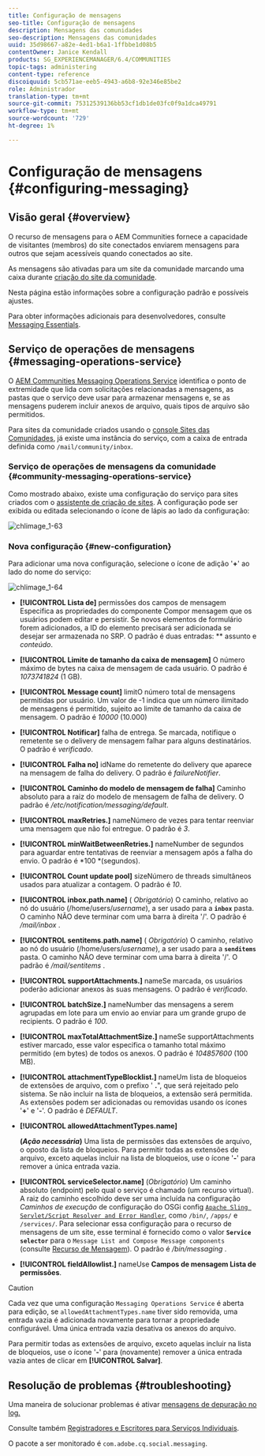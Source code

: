 ```yaml
---
title: Configuração de mensagens
seo-title: Configuração de mensagens
description: Mensagens das comunidades
seo-description: Mensagens das comunidades
uuid: 35d98667-a82e-4ed1-b6a1-1ffbbe1d08b5
contentOwner: Janice Kendall
products: SG_EXPERIENCEMANAGER/6.4/COMMUNITIES
topic-tags: administering
content-type: reference
discoiquuid: 5cb571ae-eeb5-4943-a6b8-92e346e85be2
role: Administrador
translation-type: tm+mt
source-git-commit: 75312539136bb53cf1db1de03fc0f9a1dca49791
workflow-type: tm+mt
source-wordcount: '729'
ht-degree: 1%

---
```



# Configuração de mensagens {#configuring-messaging}

## Visão geral {#overview}

O recurso de mensagens para o AEM Communities fornece a capacidade de visitantes (membros) do site conectados enviarem mensagens para outros que sejam acessíveis quando conectados ao site.

As mensagens são ativadas para um site da comunidade marcando uma caixa durante [criação do site da comunidade](sites-console.md).

Nesta página estão informações sobre a configuração padrão e possíveis ajustes.

Para obter informações adicionais para desenvolvedores, consulte [Messaging Essentials](essentials-messaging.md).

## Serviço de operações de mensagens {#messaging-operations-service}

O [AEM Communities Messaging Operations Service](http://localhost:4502/system/console/configMgr/com.adobe.cq.social.messaging.client.endpoints.impl.MessagingOperationsServiceImpl) identifica o ponto de extremidade que lida com solicitações relacionadas a mensagens, as pastas que o serviço deve usar para armazenar mensagens e, se as mensagens puderem incluir anexos de arquivo, quais tipos de arquivo são permitidos.

Para sites da comunidade criados usando o [console Sites das Comunidades](sites-console.md), já existe uma instância do serviço, com a caixa de entrada definida como `/mail/community/inbox`.

### Serviço de operações de mensagens da comunidade {#community-messaging-operations-service}

Como mostrado abaixo, existe uma configuração do serviço para sites criados com o [assistente de criação de sites](sites-console.md). A configuração pode ser exibida ou editada selecionando o ícone de lápis ao lado da configuração:

![chlimage_1-63](assets/chlimage_1-63.png)

### Nova configuração {#new-configuration}

Para adicionar uma nova configuração, selecione o ícone de adição &#39;**+**&#39; ao lado do nome do serviço:

![chlimage_1-64](assets/chlimage_1-64.png)

* **[!UICONTROL Lista de]**
permissões dos campos de mensagem Especifica as propriedades do componente Compor mensagem que os usuários podem editar e persistir. Se novos elementos de formulário forem adicionados, a ID do elemento precisará ser adicionada se desejar ser armazenada no SRP. O padrão é duas entradas: 
** assunto e  *conteúdo*.

* **[!UICONTROL Limite de tamanho da caixa de mensagem]**
O número máximo de bytes na caixa de mensagem de cada usuário. O padrão é 
*1073741824*  (1 GB).

* **[!UICONTROL Message count]**
limitO número total de mensagens permitidas por usuário. Um valor de -1 indica que um número ilimitado de mensagens é permitido, sujeito ao limite de tamanho da caixa de mensagem. O padrão é 
*10000*  (10.000)

* **[!UICONTROL Notificar]**
falha de entrega. Se marcada, notifique o remetente se o delivery de mensagem falhar para alguns destinatários. O padrão é 
*verificado*.

* **[!UICONTROL Falha no]**
idName do remetente do delivery que aparece na mensagem de falha do delivery. O padrão é 
*failureNotifier*.

* **[!UICONTROL Caminho do modelo de mensagem de falha]**
Caminho absoluto para a raiz do modelo de mensagem de falha de delivery. O padrão é 
*/etc/notification/messaging/default*.

* **[!UICONTROL maxRetries.]**
nameNúmero de vezes para tentar reenviar uma mensagem que não foi entregue. O padrão é 
*3*.

* **[!UICONTROL minWaitBetweenRetries.]**
nameNumber de segundos para aguardar entre tentativas de reenviar a mensagem após a falha do envio. O padrão é *100 *(segundos).

* **[!UICONTROL Count update pool]**
sizeNúmero de threads simultâneos usados para atualizar a contagem. O padrão é 
*10*.

* **[!UICONTROL inbox.path.name]**
(
*Obrigatório*) O caminho, relativo ao nó do usuário (/home/users/*username*), a ser usado para a  **`inbox`** pasta. O caminho NÃO deve terminar com uma barra à direita &#39;/&#39;. O padrão é */mail/inbox* .

* **[!UICONTROL sentitems.path.name]**
(
*Obrigatório*) O caminho, relativo ao nó do usuário (/home/users/*username*), a ser usado para a  **`senditems`** pasta. O caminho NÃO deve terminar com uma barra à direita &#39;/&#39;. O padrão é */mail/sentitems* .

* **[!UICONTROL supportAttachments.]**
nameSe marcada, os usuários poderão adicionar anexos às suas mensagens. O padrão é 
*verificado*.

* **[!UICONTROL batchSize.]**
nameNumber das mensagens a serem agrupadas em lote para um envio ao enviar para um grande grupo de recipients. O padrão é 
*100*.

* **[!UICONTROL maxTotalAttachmentSize.]**
nameSe supportAttachments estiver marcado, esse valor especifica o tamanho total máximo permitido (em bytes) de todos os anexos. O padrão é 
*104857600*  (100 MB).

* **[!UICONTROL attachmentTypeBlocklist.]**
nameUm lista de bloqueios de extensões de arquivo, com o prefixo &#39;
**.**&quot;, que será rejeitado pelo sistema. Se não incluir na lista de bloqueios, a extensão será permitida. As extensões podem ser adicionadas ou removidas usando os ícones &#39;**+**&#39; e &#39;**-**&#39;. O padrão é *DEFAULT*.

* **[!UICONTROL allowedAttachmentTypes.name]**

   **(*Ação necessária*)** Uma  lista de permissões das extensões de arquivo, o oposto da  lista de bloqueios. Para permitir todas as extensões de arquivo, exceto aquelas incluir na lista de bloqueios, use o ícone &#39;**-**&#39; para remover a única entrada vazia.

* **[!UICONTROL serviceSelector.name]**
 (*Obrigatório*) Um caminho absoluto (endpoint) pelo qual o serviço é chamado (um recurso virtual). A raiz do caminho escolhido deve ser uma incluída na configuração *Caminhos de execução* de configuração do OSGi config [ `Apache Sling Servlet/Script Resolver and Error Handler`](http://localhost:4502/system/console/configMgr/org.apache.sling.servlets.resolver.SlingServletResolver), como `/bin/`, `/apps/` e `/services/`. Para selecionar essa configuração para o recurso de mensagens de um site, esse terminal é fornecido como o valor **`Service selector`** para o `Message List and Compose Message components` (consulte [Recurso de Mensagem](configure-messaging.md)). O padrão é */bin/messaging* .

* **[!UICONTROL fieldAllowlist.]**
nameUse 
**Campos de mensagem Lista de permissões**.

>[!CAUTION]
>
>Cada vez que uma configuração `Messaging Operations Service` é aberta para edição, se `allowedAttachmentTypes.name` tiver sido removida, uma entrada vazia é adicionada novamente para tornar a propriedade configurável. Uma única entrada vazia desativa os anexos do arquivo.
>
>Para permitir todas as extensões de arquivo, exceto aquelas incluir na lista de bloqueios, use o ícone &#39;**-**&#39; para (novamente) remover a única entrada vazia antes de clicar em **[!UICONTROL Salvar]**.

## Resolução de problemas {#troubleshooting}

Uma maneira de solucionar problemas é ativar [mensagens de depuração no log.](../../help/sites-administering/troubleshooting.md)

Consulte também [Registradores e Escritores para Serviços Individuais](../../help/sites-deploying/configure-logging.md#loggers-and-writers-for-individual-services).

O pacote a ser monitorado é `com.adobe.cq.social.messaging`.
